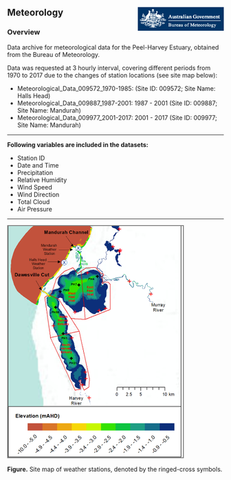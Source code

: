 ## Meteorology <img src="https://github.com/AquaticEcoDynamics/Peel_ARC/blob/master/Images/Logos/bom.gif" align="right">

### Overview

Data archive for meteorological data for the Peel-Harvey Estuary, obtained from the Bureau of Meteorology.  

Data was requested at 3 hourly interval, covering different periods from 1970 to 2017 due to the changes of station locations (see site map below):

- Meteorological_Data_009572_1970-1985:  (Site ID: 009572; Site Name: Halls Head)
- Meteorological_Data_009887_1987-2001: 1987 - 2001 (Site ID: 009887; Site Name: Mandurah)
- Meteorological_Data_009977_2001-2017: 2001 - 2017 (Site ID: 009977; Site Name: Mandurah)

---

**Following variables are included in the datasets:**

- Station ID
- Date and Time
- Precipitation
- Relative Humidity
- Wind Speed
- Wind Direction
- Total Cloud
- Air Pressure

---

<img src="https://github.com/AquaticEcoDynamics/Peel_ARC/blob/master/Images/met-station.png" width="406.5" height="539.5" style="border: 2px solid  gray;">

<p align="center">
  
</p>

**Figure.** Site map of weather stations, denoted by the ringed-cross symbols.


<!--
## Example summary plot of weather data

<img src="https://github.com/AquaticEcoDynamics/Peel_ARC/blob/master/Images/BOM.png">

**Figure.** Example summary plot of weather data in 2009. Further data can be requested directly from the <a href="http://www.bom.gov.au/">Bureau of Meteorology</a>

| Contact       | Email Address            |
| ------------- | ------------------------ |
| Brendan Busch | brendan.busch@uwa.edu.au |

-->